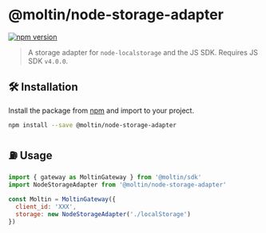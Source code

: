 # @moltin/node-storage-adapter

[![npm version](https://img.shields.io/npm/v/@moltin/node-storage-adapter.svg)](https://www.npmjs.com/package/@moltin/node-storage-adapter)

> A storage adapter for `node-localstorage` and the JS SDK. Requires JS SDK `v4.0.0`.

## 🛠 Installation

Install the package from [npm]() and import to your project.

```bash
npm install --save @moltin/node-storage-adapter
```

## ⛽️ Usage

```js
import { gateway as MoltinGateway } from '@moltin/sdk'
import NodeStorageAdapter from '@moltin/node-storage-adapter'

const Moltin = MoltinGateway({
  client_id: 'XXX',
  storage: new NodeStorageAdapter('./localStorage')
})
```
